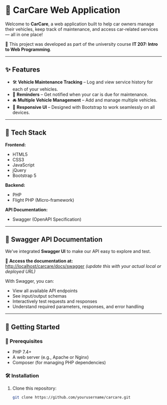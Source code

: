 
# 🚗 CarCare Web Application

Welcome to **CarCare**, a web application built to help car owners manage their vehicles, keep track of maintenance, and access car-related services — all in one place!

📘 This project was developed as part of the university course **IT 207: Intro to Web Programming**.

---

## ✨ Features

- 🛠️ **Vehicle Maintenance Tracking** – Log and view service history for each of your vehicles.
- 📅 **Reminders** – Get notified when your car is due for maintenance.
- 🚘 **Multiple Vehicle Management** – Add and manage multiple vehicles.
- 📱 **Responsive UI** – Designed with Bootstrap to work seamlessly on all devices.

---

## 🧰 Tech Stack

**Frontend:**
- HTML5
- CSS3
- JavaScript
- jQuery
- Bootstrap 5

**Backend:**
- PHP
- Flight PHP (Micro-framework)

**API Documentation:**
- Swagger (OpenAPI Specification)

---

## 📄 Swagger API Documentation

We’ve integrated **Swagger UI** to make our API easy to explore and test.

🔗 **Access the documentation at:**  
[http://localhost/carcare/docs/swagger](http://localhost/carcare/docs/swagger) *(update this with your actual local or deployed URL)*

With Swagger, you can:
- View all available API endpoints
- See input/output schemas
- Interactively test requests and responses
- Understand required parameters, responses, and error handling

---

## 🚀 Getting Started

### 🔧 Prerequisites

- PHP 7.4+
- A web server (e.g., Apache or Nginx)
- Composer (for managing PHP dependencies)

### 🛠️ Installation

1. Clone this repository:
   ```bash
   git clone https://github.com/yourusername/carcare.git
